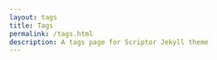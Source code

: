 ```yaml
---
layout: tags
title: Tags
permalink: /tags.html
description: A tags page for Scriptor Jekyll theme
---
```

